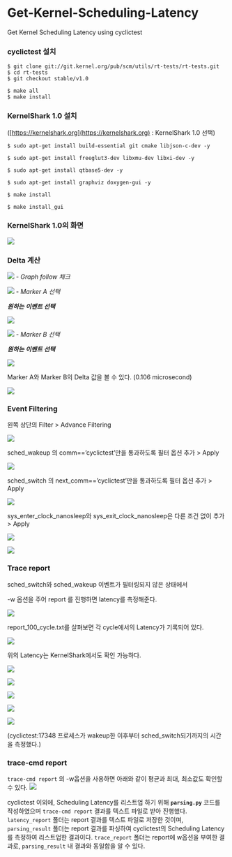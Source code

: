 # Get-Kernel-Scheduling-Latency

Get Kernel Scheduling Latency using cyclictest

### cyclictest 설치

`$ git clone git://git.kernel.org/pub/scm/utils/rt-tests/rt-tests.git`  
`$ cd rt-tests`  
`$ git checkout stable/v1.0`  

`$ make all`  
`$ make install`  
  

### KernelShark 1.0 설치

  

([https://kernelshark.org](https://kernelshark.org) : KernelShark 1.0 선택)

  
  
  

`$ sudo apt-get install build-essential git cmake libjson-c-dev -y`

`$ sudo apt-get install freeglut3-dev libxmu-dev libxi-dev -y`

`$ sudo apt-get install qtbase5-dev -y`

  

`$ sudo apt-get install graphviz doxygen-gui -y`

  

`$ make install`

`$ make install_gui`

  
  
  

### KernelShark 1.0의 화면

  

![](https://lh5.googleusercontent.com/FhBRzHepbJLc3PHxnOuoEotghJNWtQ8T6p7AHInVTxB7dhm0nQkDIIUma1VLynyUJ1i_mVRcNNvOYwN8ZD6cwvswP-R4FHzDmH0t6V1Il06jXf-1rCWUkx-aZ6QCaevomWshSofn)

  
  
  
  

### Delta 계산

  

![](https://lh5.googleusercontent.com/tcmN8Its0LINx96C87mOCNFfy1s_DQ4_z-Q6GqmK22vjuDgFnQubsYzTVZcdtkuOqBjjgGY0F7Pwwgd6XZK28TiVYogMBRuHiTIjXa8bzpj1oeZGyDmJ5eHht9nafkjQKT4VsA06) - *Graph follow 체크*

![](https://lh4.googleusercontent.com/VJTM2bIjF4x8IAZh_tpdNbpFqUkYHWTUD6s4tOXXnEkdGzqBSi7yl2sIv2qJ-GnQLrtA_9amH6IxTll5Xk4j8sPSEcVCPo0lMrgPX6bs8qLg77hq9em6w8vF5BVBmdHmk3F0WEVy) - *Marker A 선택*

  

***원하는 이벤트 선택***

  

![](https://lh5.googleusercontent.com/dd9_Tric2Yzum2lf7RPjN0cIlf7C5B9pPHoXGf3IK64bTRRwYKLhIhZULl6auxKOyuJMdO_Gj7Hk7VnL3lo6-qdD5jgJDaLYvCxuzbIejcxGAC_aVo7FFZRT69dTOgySmeDoZ5I-)

  
  
  

![](https://lh6.googleusercontent.com/NPQgb4hsrro-L2K3Z1XVYiQ2yapVq4YJX_XdXzSuE5912Ypw74yXANY0dmRLZS5KbSkfsFHyLrDBQi040HrA4IpYMvzlPKmMOuv-tMiR06rnQVPWzZFsroXkRiaYKQCcZwqpdqzS) - *Marker B 선택*

  

***원하는 이벤트 선택***

  

![](https://lh4.googleusercontent.com/miAAw8BgbCfSShC-L9U7poB7urgR9kC1gR-20F1juEsHjaeSUperXBndba_Ob3eknI3cZu8cs-HTRjlD7jIjvDOUQuDNKgrJbuatv41riAgEiPktZrwV9ySUajENJcYtQZZN-Q2a)

  

Marker A와 Marker B의 Delta 값을 볼 수 있다. (0.106 microsecond)

  

![](https://lh3.googleusercontent.com/OPwJr30NkwUOhyph1VtCD4rtl_BpAGnYAIyHz3_eLnut58at_jKjG-SATh2fFwjMT8FEgdmW30VRWhG-rEw0rCdM3CNb1TnsnxOfq1gTLSuiYA4VePPMGKUTEE2eUWl4FVwzfWCQ)

  
  
  

### Event Filtering

  

왼쪽 상단의 Filter > Advance Filtering

  

![](https://lh3.googleusercontent.com/7W2zsrsdMlRe4g3TcLbySwjAFC69kpY_yWE6t-ZTv7Wt6sioE-6F3GhcBI3nnLv2N4u5UYjmuGH2Ov-9Z-BVP7LR7TCyUnKGSy_oRJGP_M8rDgSYl3c88S3qlFhW3IjX4GpO_nt9)

  
  
  

sched_wakeup 의 comm==’cyclictest’만을 통과하도록 필터 옵션 추가 > Apply

  

![](https://lh5.googleusercontent.com/vuMExZjmXnJBoM6WMBxC2smMq-8sebKKMQWMQQI7-FwMk-0dinDCowcrD-XqvhTj9TKmem87Dv5utcBX98BonMDNjjh85MhZHZV7QQmvhO7vyvADePcuqzWOpg5wZ8l3uEn_HG73)

  
  
  

sched_switch 의 next_comm==’cyclictest’만을 통과하도록 필터 옵션 추가 > Apply

  

![](https://lh6.googleusercontent.com/a3RQes80_OzLmDc6i_9TPYhunmFwmolPyr7XiPXjNGorFoXeIlirapeZ0CC1MXkMSyWZvx_vymetBjiAvXO36LIcqcjOcxR3UraD_Vok68RJexDn0Jvy9Ok0NX9OjUgrbA6l7zUJ)

  

sys_enter_clock_nanosleep와 sys_exit_clock_nanosleep은 다른 조건 없이 추가 > Apply

  

![](https://lh3.googleusercontent.com/jaFUL72Z9KRN1O2sW25gClY9sA_KJrwN5HnJNNTS3Rm7IsZOUONpoCyJPNsZxiENHORPHMKR7SRYYGpaW0uvtfCgIk1ZZqyJy-Dai86wm9YQUk6eB0zsmOoWDSi5K0zTxkwmKX1b)

  

![](https://lh6.googleusercontent.com/bFuqRK620qJILcm4R5caDDxDX7xgf8CsigfuImeLBFnF1qZAa82e0FL6mkbIdnzFL1PL2h5SjGMe7uAycOo5kNyQZNBf0FcteSUhWCqXQOTLuINwaW4nwFrkZw8R3kvNnUWEWO9E)

  
  
  

### Trace report

  
  
  

sched_switch와 sched_wakeup 이벤트가 필터링되지 않은 상태에서

  

-w 옵션을 주어 report 를 진행하면 latency를 측정해준다.

  
  
  

![](https://lh3.googleusercontent.com/RgVQsbpjdSmXB3k4xreqc3KlbqsNKFlAc-MuJ9ROj9yCBpPe3QeBJxHVDkXazMkn3xdOXY2-L9yaM04KrR1GQFjfzmax_MxkWba__4EdS8XUBwsSDttkvCmisMbt4Qt9FKKU_ieE)

  

report_100_cycle.txt를 살펴보면 각 cycle에서의 Latency가 기록되어 있다.

  

![](https://lh4.googleusercontent.com/C3toHU7jL2Ev78H7ZyJj4CMsovwyxt3rE5Jwi1OzvvQwFytaN9pfhUjvlBjzO21pAIloCBW3zfU5H3vTAg6Rv9B8Ub9fb_nhbE-8GBoQNG-XLMTPqwE7v6T1XkMe6l9dDO0fKPm0)

  
  

위의 Latency는 KernelShark에서도 확인 가능하다.

  

![](https://lh3.googleusercontent.com/W96-m4--aGuQh9NGQTkHrZZd2kDmyDMoTpN0m6dQqjmnfWqjgJEjbE32EJUonsFlzYqNOAIEUcgp0JXhEclgoO7Qfyp3lAYdyd_4weg3zepgwW3TCZYKTl1_xkCdAmL37HTZDoMH)

  
  
  

![](https://lh4.googleusercontent.com/XFiV5We8nWjaCO3lRzk9JuCUv9YODvx3BHhufxC_9gqe_hAk_eIsuCexvZKZwu2y_SH55YS4VbVWZgbmJ8F1bu0IT0S5dpQJdBy9Fx2punWCakY3coLcGZiZbElb2zgUMIu2BWR8)

  
  
  

![](https://lh3.googleusercontent.com/CSCsdDoHwZ3qfxY04KD6NGi7QOLqbSXF2UngHnhM1e_nPQUPbZDUJSknq9WuoiK338oGgFrdmtmJ8cbiVDMAyLjrBEw1Szm2jCJg6Bu3k7O8DsapvLwe2rA6dVHii7jRssO2WzRF)

  
  
  

![](https://lh3.googleusercontent.com/_3RIZfAZJxqWx87mKkqz9rj747WRZZTwPC75q0_T6JMFRKZLwzt8I9kTiPW4L1x4DKxPz0VTG3t0JsfjhEpvSxyJTM4zcPWDej1WjBtmlafLzkZvkkOlvmPP0z-Ag8kqJVdmbdl_)

  
  
  

![](https://lh3.googleusercontent.com/9vnJiBApwUn9zwObW5MHE6vvVRP8ZSi2KMGQ9XbVYv9HPfpdtj0WgYP1kWgPuBrvZ6EAU4xBjex2LqPonYI4OQXR-7D98HJ1Go0t5fUyFN6Ooc1tSoGlnlo-GbaLhnQ1N1DcmII1)

  

(cyclictest:17348 프로세스가 wakeup한 이후부터 sched_switch되기까지의 시간을 측정했다.)

  
  ### trace-cmd report
  
`trace-cmd report` 의 -w옵션을 사용하면 아래와 같이 평균과 최대, 최소값도 확인할 수 있다.
![](https://lh5.googleusercontent.com/2khfNpMq1x_1-nKjD6WGGpc5TvauejrPt6yba_7k-VjTiTKbbDtabYmN4EkRag5EDwlGcMDzSF3cpblJ0uGtc0HGRZoKnzWD6WJstu4pHa0j5htfZXF1BRmSF9Hanj_EijAxZxqt)

 cyclictest 이외에, Scheduling Latency를 리스트업 하기 위해 **`parsing.py`** 코드를 작성하였으며 `trace-cmd report` 결과를 텍스트 파일로 받아 진행했다. 
 `latency_report` 폴더는 report 결과를 텍스트 파일로 저장한 것이며,
 `parsing_result` 폴더는 report 결과를 파싱하여 cyclictest의 Scheduling Latency 를 측정하여 리스트업한 결과이다.
 `trace_report` 폴더는 report에 w옵션을 부여한 결과로, `parsing_result` 내 결과와 동일함을 알 수 있다.
 